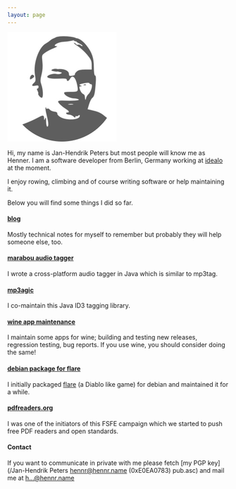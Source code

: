 ```yaml
---
layout: page
---
```

<img class="imgme" src="/images/me.png">

Hi, my name is Jan-Hendrik Peters but most people will know me as Henner.
I am a software developer from Berlin, Germany working at <a href="http://www.idealo.de/">idealo</a> at the moment.


I enjoy rowing, climbing and of course writing software or help maintaining it.

Below you will find some things I did so far.

#### [blog](/posts)
Mostly technical notes for myself to remember but probably they will help someone else, too. 

#### [marabou audio tagger](https://github.com/hennr/marabou)

I wrote a cross-platform audio tagger in Java which is similar to mp3tag.

#### [mp3agic](https://github.com/mpatric/mp3agic)

I co-maintain this Java ID3 tagging library.

#### [wine app maintenance](https://www.winehq.org/)

I maintain some apps for wine; building and testing new releases, regression testing, bug reports.
If you use wine, you should consider doing the same!

#### [debian package for flare](https://packages.debian.org/sid/flare)

I initially packaged [flare](http://flarerpg.org/) (a Diablo like game) for debian and maintained it for a while.

#### [pdfreaders.org](https://pdfreaders.org)

I was one of the initiators of this FSFE campaign which we started to push free PDF readers and open standards.

#### Contact

If you want to communicate in private with me please fetch [my PGP key](/Jan-Hendrik Peters hennr@hennr.name (0xE0EA0783) pub.asc) and mail me at <a href="http://www.google.com/recaptcha/mailhide/d?k=01_cAIRTgU6dUbhUO6qG0aig==&amp;c=dxfgVVsUi9xVc9ylq1r4RDbAkPjpZOp2nsgEXB0VdMs=" onclick="window.open('http://www.google.com/recaptcha/mailhide/d?k\07501_cAIRTgU6dUbhUO6qG0aig\75\75\46c\75dxfgVVsUi9xVc9ylq1r4RDbAkPjpZOp2nsgEXB0VdMs\075', '', 'toolbar=0,scrollbars=0,location=0,statusbar=0,menubar=0,resizable=0,width=500,height=300'); return false;" title="Reveal this e-mail address">h...@hennr.name</a>
